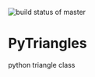 ![build status of master](https://travis-ci.org/DickKemp/PyTriangles.svg?branch=master)
    
# PyTriangles
python triangle class
